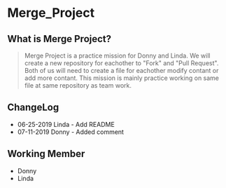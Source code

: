 # Merge_Project


## What is Merge Project?
>  Merge Project is a practice mission for Donny and Linda.
We will create a new repository for eachother to "Fork" and "Pull Request".
Both of us will need to create a file for eachother modify contant or add more contant.
This mission is mainly practice working on same file at same repository as team work.


## ChangeLog
* 06-25-2019 Linda - Add README
* 07-11-2019 Donny - Added comment




## Working Member
* Donny
* Linda

